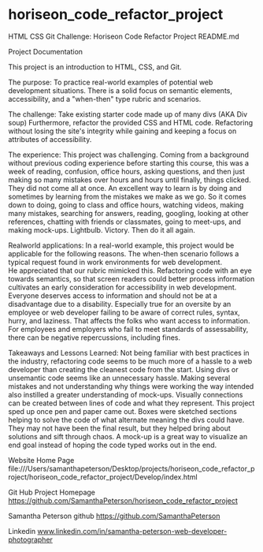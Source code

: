 # horiseon_code_refactor_project
HTML CSS Git Challenge: Horiseon Code Refactor Project
README.md

Project Documentation

This project is an introduction to HTML, CSS, and Git. 

The purpose:
To practice real-world examples of potential web development situations. 
There is a solid focus on semantic elements, accessibility, and a "when-then" type rubric and scenarios. 

The challenge:
Take existing starter code made up of many divs (AKA Div soup) 
Furthermore, refactor the provided CSS and HTML code. Refactoring without losing the site's integrity while gaining and keeping a focus on attributes of accessibility. 

The experience: 
This project was challenging.  Coming from a background without previous coding experience before starting this course, this was a week of reading, confusion, office hours, asking questions, and then just making so many mistakes over hours and hours until finally, things clicked. They did not come all at once. An excellent way to learn is by doing and sometimes by learning from the mistakes we make as we go. So it comes down to doing, going to class and office hours, watching videos, making many mistakes, searching for answers, reading, googling, looking at other references, chatting with friends or classmates, going to meet-ups, and making mock-ups. Lightbulb. Victory. Then do it all again. 

Realworld applications:	
In a real-world example, this project would be applicable for the following reasons. 
The when-then scenario follows a typical request found in work environments for web development.  
He appreciated that our rubric mimicked this. 
Refactoring code with an eye towards semantics, so that screen readers could better process information cultivates an early consideration for accessibility in web development. 
Everyone deserves access to information and should not be at a disadvantage due to a disability. Especially true for an oversite by an employee or web developer failing to be aware of correct rules, syntax, hurry, and laziness. That affects the folks who want access to information. For employees and employers who fail to meet standards of assessability, there can be negative repercussions, including fines.

Takeaways and Lessons Learned: 
Not being familiar with best practices in the industry, refactoring code seems to be much more of a hassle to a web developer than creating the cleanest code from the start. Using divs or unsemantic code seems like an unnecessary hassle. Making several mistakes and not understanding why things were working the way intended also instilled a greater understanding of mock-ups. Visually connections can be created between lines of code and what they represent. This project sped up once pen and paper came out. Boxes were sketched sections helping to solve the code of what alternate meaning the divs could have. They may not have been the final result, but they helped bring about solutions and sift through chaos. A mock-up is a great way to visualize an end goal instead of hoping the code typed works out in the end.
 
Website Home Page
file:///Users/samanthapeterson/Desktop/projects/horiseon_code_refactor_project/horiseon_code_refactor_project/Develop/index.html


Git Hub Project Homepage
https://github.com/SamanthaPeterson/horiseon_code_refactor_project


 Samantha Peterson 
 github
 https://github.com/SamanthaPeterson

 Linkedin
www.linkedin.com/in/samantha-peterson-web-developer-photographer

